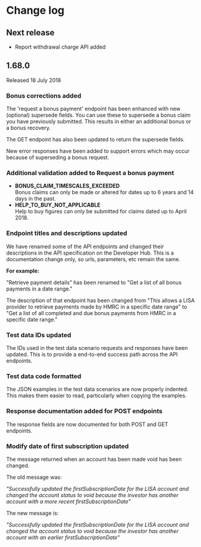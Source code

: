 # Change log

## Next release

* Report withdrawal charge API added

## 1.68.0

Released 18 July 2018

### Bonus corrections added
 
The 'request a bonus payment' endpoint has been enhanced with new (optional) supersede fields. You can use these to supersede a bonus claim you have previously submitted. This results in either an additional bonus or a bonus recovery.

The GET endpoint has also been updated to return the supersede fields.

New error responses have been added to support errors which may occur because of superseding a bonus request.

### Additional validation added to Request a bonus payment

* **BONUS\_CLAIM\_TIMESCALES\_EXCEEDED**  
Bonus claims can only be made or altered for dates up to 6 years and 14 days in the past.
* **HELP\_TO\_BUY\_NOT\_APPLICABLE**  
Help to buy figures can only be submitted for claims dated up to April 2018.

### Endpoint titles and descriptions updated

We have renamed some of the API endpoints and changed their descriptions in the API specification on the Developer Hub. This is a documentation change only, so urls, parameters, etc remain the same.

**For example:**

"Retrieve payment details" has been renamed to "Get a list of all bonus payments in a date range."

The description of that endpoint has been changed from "This allows a LISA provider to retrieve payments made by HMRC in a specific date range" to "Get a list of all completed and due bonus payments from HMRC in a specific date range."

### Test data IDs updated

The IDs used in the test data scenario requests and responses have been updated. This is to provide a end-to-end success path across the API endpoints.

### Test data code formatted

The JSON examples in the test data scenarios are now properly indented. This makes them easier to read, particularly when copying the examples.

### Response documentation added for POST endpoints

The response fields are now documented for both POST and GET endpoints.

### Modify date of first subscription updated

The message returned when an account has been made void has been changed.

The old message was:

*"Successfully updated the firstSubscriptionDate for the LISA account and changed the account status to void because the investor has another account with a more recent firstSubscriptionDate"*

The new message is:

*"Successfully updated the firstSubscriptionDate for the LISA account and changed the account status to void because the investor has another account with an earlier firstSubscriptionDate"*



